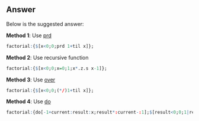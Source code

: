 ## Answer
Below is the suggested answer:

**Method 1**: Use [prd][prd]

```q
factorial:{$[x<0;0;prd 1+til x]};
```

**Method 2**: Use recursive function

```q
factorial:{$[x<0;0;x=0;1;x*.z.s x-1]};
```

**Method 3**: Use [over][over]

```q
factorial:{$[x<0;0;(*/)1+til x]};
```

**Method 4**: Use [do][do]

```q
factorial:{do[-1+current:result:x;result*:current-:1];$[result<0;0;1|result]};
```

[prd]: https://code.kx.com/q/ref/prd/#prd
[over]: https://code.kx.com/q/ref/accumulators/#over
[do]: https://code.kx.com/q/ref/do/
